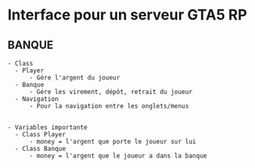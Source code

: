 # Interface pour un serveur GTA5 RP 


## BANQUE
    - Class 
      - Player
          - Gére l'argent du joueur
      - Banque
          - Gére les virement, dépôt, retrait du joueur
      - Navigation
          - Pour la navigation entre les onglets/menus


    - Variables importante
      - Class Player
          - money = l'argent que porte le joueur sur lui
      - Class Banque
          - money = l'argent que le joueur a dans la banque
